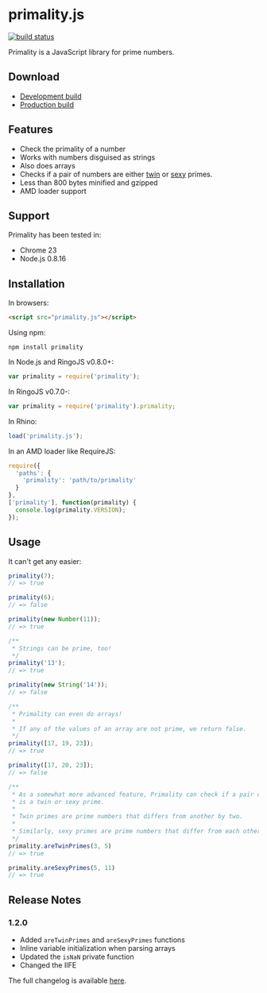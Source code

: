 # primality.js
[![build status](https://secure.travis-ci.org/KenanY/primality.png)](http://travis-ci.org/KenanY/primality)

Primality is a JavaScript library for prime numbers.

## Download

 * [Development build](https://raw.github.com/KenanY/primality/1.2.0/primality.js)
 * [Production build](https://raw.github.com/KenanY/primality/1.2.0/primality.min.js)

## Features

  - Check the primality of a number
  - Works with numbers disguised as strings
  - Also does arrays
  - Checks if a pair of numbers are either
  [twin](https://en.wikipedia.org/wiki/Twin_prime) or
  [sexy](https://en.wikipedia.org/wiki/Sexy_prime) primes.
  - Less than 800 bytes minified and gzipped
  - AMD loader support

## Support

Primality has been tested in:

  - Chrome 23
  - Node.js 0.8.16

## Installation

In browsers:

``` html
<script src="primality.js"></script>
```

Using npm:

```
npm install primality
```

In Node.js and RingoJS v0.8.0+:

``` javascript
var primality = require('primality');
```

In RingoJS v0.7.0-:

``` javascript
var primality = require('primality').primality;
```

In Rhino:

``` javascript
load('primality.js');
```

In an AMD loader like RequireJS:

``` javascript
require({
  'paths': {
    'primality': 'path/to/primality'
  }
},
['primality'], function(primality) {
  console.log(primality.VERSION);
});
```

## Usage

It can't get any easier:

``` javascript
primality(7);
// => true

primality(6);
// => false

primality(new Number(11));
// => true

/**
 * Strings can be prime, too!
 */
primality('13');
// => true

primality(new String('14'));
// => false

/**
 * Primality can even do arrays!
 *
 * If any of the values of an array are not prime, we return false.
 */
primality([17, 19, 23]);
// => true

primality([17, 20, 23]);
// => false

/**
 * As a somewhat more advanced feature, Primality can check if a pair of numbers
 * is a twin or sexy prime.
 *
 * Twin primes are prime numbers that differs from another by two.
 *
 * Similarly, sexy primes are prime numbers that differ from each other by six
 */
primality.areTwinPrimes(3, 5)
// => true

primality.areSexyPrimes(5, 11)
// => true
```

## Release Notes

### 1.2.0

  - Added `areTwinPrimes` and `areSexyPrimes` functions
  - Inline variable initialization when parsing arrays
  - Updated the `isNaN` private function
  - Changed the IIFE

The full changelog is available [here](https://github.com/KenanY/primality/wiki/Changelog).